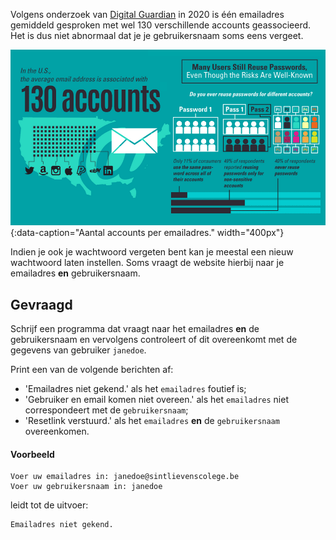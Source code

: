 Volgens onderzoek van <a href="https://www.digitalguardian.com/blog/uncovering-password-habits-are-users-password-security-habits-improving-infographic" target="_blank">Digital Guardian</a> in 2020 is één emailadres gemiddeld gesproken met wel 130 verschillende accounts geassocieerd. Het is dus niet abnormaal dat je je gebruikersnaam soms eens vergeet.

![Aantal accounts per emailadres.](media/accounts.png "Bron: Digital Guardian."){:data-caption="Aantal accounts per emailadres." width="400px"}

Indien je ook je wachtwoord vergeten bent kan je meestal een nieuw wachtwoord laten instellen. Soms vraagt de website hierbij naar je emailadres **en** gebruikersnaam.

## Gevraagd
Schrijf een programma dat vraagt naar het emailadres **en** de gebruikersnaam en vervolgens controleert of dit overeenkomt met de gegevens van gebruiker `janedoe`.

Print een van de volgende berichten af:
- 'Emailadres niet gekend.' als het `emailadres` foutief is;
- 'Gebruiker en email komen niet overeen.' als het `emailadres` niet correspondeert met de `gebruikersnaam`;
- 'Resetlink verstuurd.' als het `emailadres` **en** de `gebruikersnaam` overeenkomen.

#### Voorbeeld
```
Voer uw emailadres in: janedoe@sintlievenscolege.be
Voer uw gebruikersnaam in: janedoe
```

leidt tot de uitvoer:
```
Emailadres niet gekend.
```
